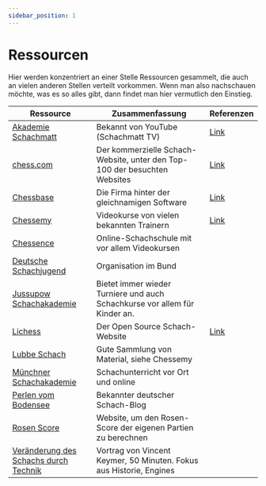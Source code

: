 ```yaml
---
sidebar_position: 1
---
```


# Ressourcen

Hier werden konzentriert an einer Stelle Ressourcen gesammelt, die auch an vielen anderen Stellen verteilt vorkommen.
Wenn man also nachschauen möchte, was es so alles gibt, dann findet man hier vermutlich den Einstieg.

| Ressource    | Zusammenfassung                             | Referenzen                                  |
|--------------|---------------------------------------------|---------------------------------------------|
| [Akademie Schachmatt](https://akademieschachmatt.thinkific.com/) | Bekannt von YouTube (Schachmatt TV)      | [Link](./onlinetraining.md#schachakademien) |
| [chess.com](https://chess.com) | Der kommerzielle Schach-Website, unter den Top-100 der besuchten Websites | [Link](./schachonline#chesscom)             |
| [Chessbase](https://de.chessbase.com/) | Die Firma hinter der gleichnamigen Software | [Link](./schachonline#chessbase)            |
| [Chessemy](https://www.chessemy.com/) | Videokurse von vielen bekannten Trainern    | [Link](./schachunterhaltung#videos)         |
| [Chessence](https://chessence.de/) | Online-Schachschule mit vor allem Videokursen |                                             |
| [Deutsche Schachjugend](https://www.deutsche-schachjugend.de/) | Organisation im Bund                        |                                             |
| [Jussupow Schachakademie](http://www.jussupow.de/Training) | Bietet immer wieder Turniere und auch Schachkurse vor allem für Kinder an. |                                             |
| [Lichess](https://lichess.org) | Der Open Source Schach-Website              | [Link](./schachonline#lichess)              |
| [Lubbe Schach](https://www.lubbe-schach.de/training/) | Gute Sammlung von Material, siehe Chessemy  |                                             |
| [Münchner Schachakademie](https://www.mucschach.de/) | Schachunterricht vor Ort und online         |                                             |
| [Perlen vom Bodensee](https://perlenvombodensee.de/) | Bekannter deutscher Schach-Blog             |                                             |
| [Rosen Score](https://lichess.org/@/Lichess/blog/what-is-your-rosen-score/PuSIsIum) | Website, um den Rosen-Score der eigenen Partien zu berechnen |                                             |
| [Veränderung des Schachs durch Technik](https://youtu.be/IOQNVN4aX7s) | Vortrag von Vincent Keymer, 50 Minuten. Fokus aus Historie, Engines |                                             |

